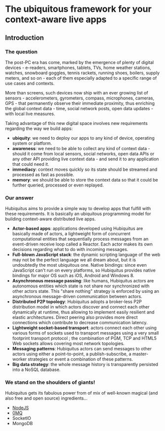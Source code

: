 # The ubiquitous framework for your context-aware live apps

## Introduction

### The question

The post-PC era has come, marked by the emergence of plenty of digital devices - e-readers, smartphones, tablets, TVs, home weather stations, watches, snowboard goggles, tennis rackets, running shoes, boilers, supply meters, and so on - each of them especially adapted to a specific range of use cases and contexts.

More than screens, such devices now ship with an ever growing list of sensors - accelerometers, gyrometers, compass, microphones, cameras, GPS - that permanently observe their immediate proximity, thus enriching the global context data - time, social network posts, open data updates - with local live measures.

Taking advantage of this new digital space involves new requirements regarding the way we build apps:

* **ubiquity**: we need to deploy our apps to any kind of device, operating system or platform.
* **awareness**: we need to be able to collect any kind of context data - should it come from local sensors, social networks, open data APIs or any other API providing live context data - and send it to any application that could need it.
* **immediacy**: context moves quickly so its state should be streamed and processed as fast as possible.
* **memory**: we should be able to store the context data so that it could be further queried, processed or even replayed.

### Our answer

Hubiquitus aims to provide a simple way to develop apps that fulfill with these requirements. It is basically an ubiquitous programming model for building context-aware distributed live apps.

* **Actor-based apps**: applications developed using Hubiquitus are basically made of actors, a lightweight form of concurrent computational entities that sequentially process messages from an event-driven receive loop called a Reactor. Each actor makes its own decisions regarding what to do with incoming messages.
* **Full-blown JavaScript stack**: the dynamic scripting language of the web may not be the perfect language we all dream about, but it is undoubtedly the most ubiquitous one.
Native bindings: since even JavaScript can't run on every platforms, so Hubiquitus provides native bindings for major OS such as iOS, Android and Windows 8.
* **Asynchronous message passing**: like humans, Hubiquitus actors are autonomous entities which state is not share nor synchronized with other actors state. This "share nothing" strategy is enforced by using an asynchronous message-driven communication between actors.
* **Distributed P2P topology**: Hubiquitus adopts a broker-less P2P distribution model in which actors discover and connect each other dynamically at runtime, thus allowing to implement easily resilient and elastic architectures. Direct peering also provides more direct connections which contribute to decrease communication latency.
* **Lightweight socket-based transport**: actors connect each other using various forms of sockets used to transport messages using a very small footprint transport protocol  ; the combination of PGM, TCP and HTML5 Web sockets allows covering most network topologies.
* **Messaging patterns**: Hubiquitus actors can send messages to other actors using either a point-to-point, a publish-subscribe, a master-worker strategies or event a combination of these patterns.
* **Big data strategy**: the whole message history is transparently persisted into a NoSQL database.

### We stand on the shoulders of giants!

Hubiquitus gets its fabulous power from of mix of well-known magical (and also free and open source) ingredients...

* [NodeJS](nodejs.org)
* [0MQ](zeromq.org)
* SocketIO
* MongoDB

